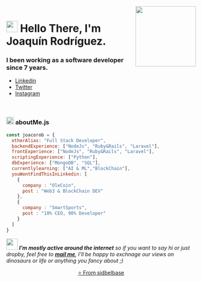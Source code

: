 <img align="right" src="https://media.giphy.com/media/d31vTpVi1LAcDvdm/giphy.gif" height="160px" width="auto">

<h1 align="left"><img src="https://raw.githubusercontent.com/sidbelbase/sidbelbase/master/wave.gif" width="30px"><strong> Hello There, I'm Joaquín Rodríguez.</strong>
</h1>

<h3 align="left"><strong>
I been working as a software developer since 7 years.</strong></h3>

- <a target="_blank" href="https://www.linkedin.com/in/joaquin-rodriguez-a9532272/"> Linkedin </a>
- <a target="_blank" href="https://twitter.com/joacorob">Twitter</a>
- <a target="_blank" href="https://instagram.com/joacorob7"> Instagram <a>

<br>

###  <img src="https://media.giphy.com/media/ln7z2eWriiQAllfVcn/giphy.gif" height="20"> **aboutMe.js**

```javascript
const joacorob = {
  otherAlias: "Full Stack Developer",
  backendExperience: ["NodeJs", "Ruby&Rails", "Laravel"],
  frontExperience: ["NodeJs", "Ruby&Rails", "Laravel"],
  scriptingExperience: ["Python"],
  dbExperience: ["MongoDB", "SQL"],
  currentlylearning: ["AI & ML","BlockChain"],
  youWontFindThisInLinkedin: [
    {
      company : "OleCoin",
      post : "Web3 & BlockChain DEV"
    },
    {
      company : "SmartSports",
      post : "10% CEO, 90% Developer"
    }
  ]
}
```

<img src="https://media.giphy.com/media/RhwkGhrlj3NVSOxWSN/giphy.gif" height="30"> <em><b>I'm mostly active around the internet</b> so if you want to say hi or just dropby, feel free to <a target="_blank" href="mailto:joacorob@gmail.com"><strong>mail me</strong></a>, I'll be happy to exchnage our views on dinosaurs or life or anything you fancy about ;)</b> </em>

<p align="center"><a href="https://github.com/sidbelbase">⭐️ From sidbelbase</a></p>
